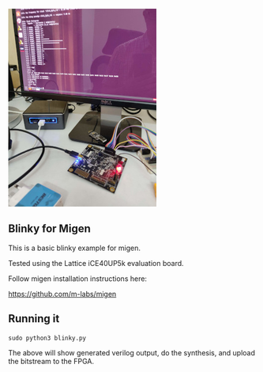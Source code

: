 ![](blinky.jpg)

## Blinky for Migen

This is a basic blinky example for migen.

Tested using the Lattice iCE40UP5k evaluation board.

Follow migen installation instructions here:

https://github.com/m-labs/migen

## Running it 

```
sudo python3 blinky.py 

```

The above will show generated verilog output, do the synthesis, and upload the bitstream to the FPGA.

